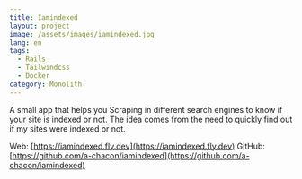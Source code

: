 ```yaml
---
title: Iamindexed
layout: project
image: /assets/images/iamindexed.jpg
lang: en
tags:
  - Rails
  - Tailwindcss
  - Docker
category: Monolith
---
```

A small app that helps you Scraping in different search engines to know if your site is indexed or not. The idea comes from the need to quickly find out if my sites were indexed or not.

Web: [https://iamindexed.fly.dev](https://iamindexed.fly.dev)
GitHub: [https://github.com/a-chacon/iamindexed](https://github.com/a-chacon/iamindexed)

